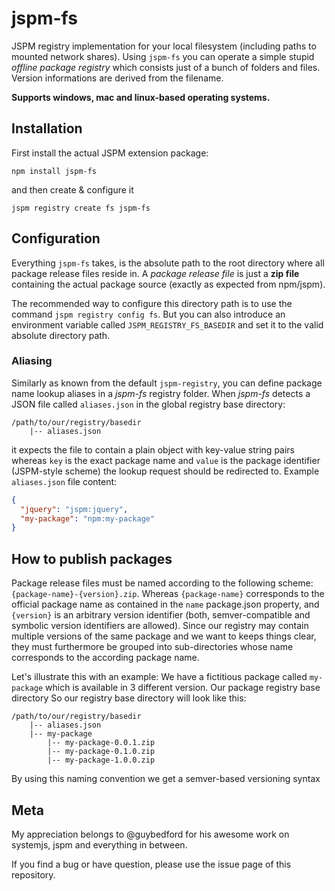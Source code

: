 # jspm-fs
JSPM registry implementation for your local filesystem (including paths to mounted network shares). Using `jspm-fs` you can operate a simple stupid *offline package registry* which consists just of a bunch of folders and files. Version informations are derived from the filename.

__Supports windows, mac and linux-based operating systems.__


## Installation

First install the actual JSPM extension package:

```shell
npm install jspm-fs
```

and then create & configure it

```shell
jspm registry create fs jspm-fs
```

## Configuration

Everything `jspm-fs` takes, is the absolute path to the root directory where all package release files reside in. A *package release file* is just a **zip file** containing the actual package source (exactly as expected from npm/jspm).

The recommended way to configure this directory path is to use the command `jspm registry config fs`. But you can also introduce an environment variable called `JSPM_REGISTRY_FS_BASEDIR` and set it to the valid absolute directory path.

### Aliasing

Similarly as known from the default `jspm-registry`, you can define package name lookup aliases in a *jspm-fs* registry folder. When *jspm-fs* detects a JSON file called `aliases.json` in the global registry base directory:

```
/path/to/our/registry/basedir
    |-- aliases.json
```

it expects the file to contain a plain object with key-value string pairs whereas `key` is the exact package name and `value` is the package identifier (JSPM-style scheme) the lookup request should be redirected to. Example `aliases.json` file content:

```json
{
  "jquery": "jspm:jquery",
  "my-package": "npm:my-package"
}
```

## How to publish packages

Package release files must be named according to the following scheme: `{package-name}-{version}.zip`. Whereas `{package-name}` corresponds to the official package name as contained in the `name` package.json property, and `{version}` is an arbitrary version identifier (both, semver-compatible and symbolic version identifiers are allowed). Since our registry may contain multiple versions of the same package and we want to keeps things clear, they must furthermore be grouped into sub-directories whose name corresponds to the according package name.

Let's illustrate this with an example: We have a fictitious package called `my-package` which is available in 3 different version. Our package registry base directory So our registry base directory will look like this:

```
/path/to/our/registry/basedir
    |-- aliases.json
    |-- my-package
        |-- my-package-0.0.1.zip
        |-- my-package-0.1.0.zip
        |-- my-package-1.0.0.zip
```

By using this naming convention we get a semver-based versioning syntax

## Meta

My appreciation belongs to @guybedford for his awesome work on systemjs, jspm and everything in between.

If you find a bug or have question, please use the issue page of this repository.